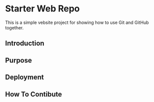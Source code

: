 # Starter Web Repo

This is a simple vebsite project for showing how to use Git and GitHub together.

## Introduction

## Purpose

## Deployment

## How To Contibute